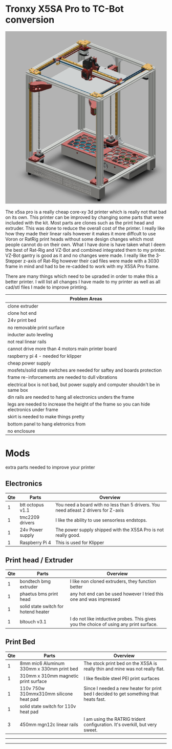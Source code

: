 # Tronxy X5SA Pro to TC-Bot conversion


![Image](https://github.com/Aldures/3d-Printer/blob/main/tc-bot.png?raw=true)

The x5sa pro is a really cheap core-xy 3d printer which is really not that bad on its own. This printer can be improved by changing some parts that were included with the kit. Most parts are clones such as the print head and extruder. This was done to reduce the overall cost of the printer. I really like how they made their linear rails however it makes it more diffcult to use Voron or RatRig print heads without some design changes which most people cannot do on their own. What I have done is have taken what I deem the best of Rat-Rig and VZ-Bot and combined integrated them to my printer. VZ-Bot gantry is good as it and no changes were made. I really like the 3-Stepper z-axis of Rat-Rig however their cad files were made with a 3030 frame in mind and had to be re-cadded to work with my X5SA Pro frame.

There are many things which need to be upraded in order to make this a better printer. I will list all changes I have made to my printer as well as all cad/stl files I made to improve printing.

|Problem Areas                                                                                      |
|---------------------------------------------------------------------------------------------------|
|clone extruder|
|clone hot end|
|24v print bed|
|no removable print surface|
|inducter auto leveling|
|not real linear rails|
|cannot drive more than 4 motors main printer board|
|raspberry pi 4 - needed for klipper |
|cheap power supply|
|mosfets/solid state switches are needed for saftey and boards protection|
|frame re-inforcements are needed to dull vibrations|
|electrical box is not bad, but power supply and computer shouldn't be in same box|
|din rails are needed to hang all electronics unders the frame|
|legs are needed to increase the height of the frame so you can hide electronics under frame|
|skirt is needed to make things pretty|
|bottom panel to hang eletronics from|
|no enclosure|


# Mods
extra parts needed to improve your printer

## Electronics
| Qte | Parts                                         |      Overview                                                                       |
|-----|-----------------------------------------------|-------------------------------------------------------------------------------------|
|1| btt octopus v1.1 | You need a board with no less than 5 drivers. You need atleast 2 drivers for Z-axis|
|1| tmc2209 drivers | I like the ability to use sensorless endstops. |
|1| 24v Power supply | The power supply shipped with the X5SA Pro is not really good. |
|1| Raspberry Pi 4 | This is used for Klipper |


## Print head / Extruder
| Qte | Parts                                         |      Overview                                                                       |
|-----|-----------------------------------------------|-------------------------------------------------------------------------------------|
|1| bondtech bmg extruder | I like non cloned extruders, they function better |
|1| phaetus bms print head | any hot end can be used however I tried this one and was impressed |
|1| solid state switch for hotend heater ||
|1| bltouch v3.1 | I do not like intductive probes. This gives you the choice of using any print surface. |


## Print Bed
| Qte | Parts                                         |      Overview                                                                       |
|-----|-----------------------------------------------|-------------------------------------------------------------------------------------|
|1| 8mm mic6 Aluminum 330mm x 330mm print bed | The stock print bed on the X5SA is really thin and mine was not really flat. |
|1| 310mm x 310mm magnetic print surface | I like flexible steel PEI print surfaces |
|1| 110v 750w 310mmx310mm silicone heat pad | Since I needed a new heater for print bed I decided to get something that heats fast.|
|1| solid state switch for 110v heat pad||
|3| 450mm mgn12c linear rails | I am using the RATRIG trident configuration. It's overkill, but very sweet.|

---------------------------------------------------------------------------------------------------------------------------------------------
---------------------------------------------------------------------------------------------------------------------------------------------






